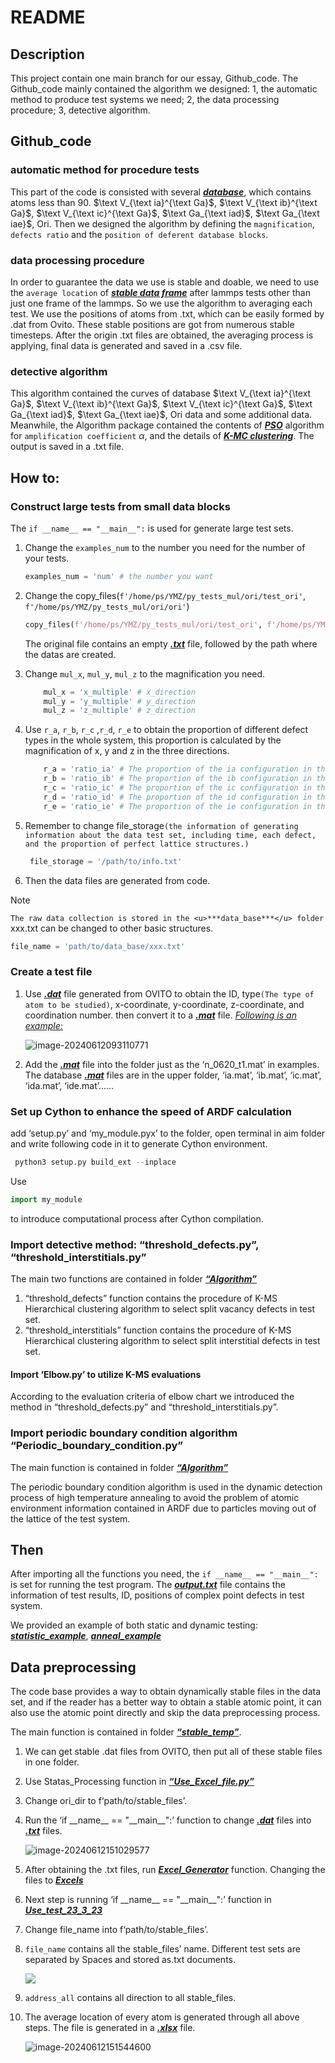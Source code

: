 # README

## Description

This project contain one main branch for our essay, Github_code. The Github_code mainly contained the algorithm we designed: 1, the automatic method to produce test systems we need; 2, the data processing procedure; 3, detective algorithm. 

## Github_code

### automatic method for procedure tests

This part of the code is consisted with several ***<u>database</u>***, which contains atoms less than 90. $\text V_{\text ia}^{\text Ga}$, $\text V_{\text ib}^{\text Ga}$, $\text V_{\text ic}^{\text Ga}$, $\text Ga_{\text iad}$, $\text Ga_{\text iae}$, Ori. Then we designed the algorithm by defining the `magnification`, `defects ratio` and the `position of deferent database blocks`.

### data processing procedure

In order to guarantee the data we use is stable and doable, we need to use the `average location` of ***<u>stable data frame</u>*** after lammps tests other than just one frame of the lammps. So we use the algorithm to averaging each test. We use the positions of atoms from .txt, which can be easily formed by .dat from Ovito. These stable positions are got from numerous stable timesteps. After the origin .txt files are obtained, the averaging process is applying, final data is generated and saved in a .csv file.

### detective algorithm

This algorithm contained the curves of database $\text V_{\text ia}^{\text Ga}$, $\text V_{\text ib}^{\text Ga}$, $\text V_{\text ic}^{\text Ga}$, $\text Ga_{\text iad}$, $\text Ga_{\text iae}$, Ori data and some additional data. Meanwhile, the Algorithm package contained the contents of ***<u>PSO</u>*** algorithm for `amplification coefficient` $\alpha$, and the details of ***<u>K-MC  clustering</u>***. The output is saved in a .txt file.

## How to:

### Construct large tests from small data blocks

The `if __name__ == "__main__":` is used for generate large test sets.

1. Change the `examples_num` to the number you need for the number of your tests.

   ```python
   examples_num = 'num' # the number you want
   ```

2. Change the copy_files(`f'/home/ps/YMZ/py_tests_mul/ori/test_ori'`, `f'/home/ps/YMZ/py_tests_mul/ori/ori'`)

   ```python
   copy_files(f'/home/ps/YMZ/py_tests_mul/ori/test_ori', f'/home/ps/YMZ/py_tests_mul/ori/ori')
   ```

   The original file contains an empty <u>***.txt***</u> file, followed by the path where the datas are created.

3. Change `mul_x`, `mul_y`, `mul_z` to the  magnification you need.

   ```python
       mul_x = 'x_multiple' # x_direction 
       mul_y = 'y_multiple' # y_direction 
       mul_z = 'z_multiple' # z_direction
   ```

   

4. Use `r_a`, `r_b`, `r_c` ,`r_d`, `r_e` to obtain the proportion of different defect types in the whole system, this proportion is calculated by the magnification of x, y and z in the three directions.

   ```python
       r_a = 'ratio_ia' # The proportion of the ia configuration in the magnification
       r_b = 'ratio_ib' # The proportion of the ib configuration in the magnification
       r_c = 'ratio_ic' # The proportion of the ic configuration in the magnification
       r_d = 'ratio_id' # The proportion of the id configuration in the magnification
       r_e = 'ratio_ie' # The proportion of the ie configuration in the magnification
   ```

5. Remember to change file_storage`(the information of generating information about the data test set, including time, each defect, and the proportion of perfect lattice structures.)`

   ```python
    file_storage = '/path/to/info.txt'
   ```

6. Then the data files are generated from code.

> [!NOTE]
>
> `The raw data collection is stored in the <u>***data_base***</u> folder` xxx.txt can be changed to other basic structures.
>
> ```python
> file_name = 'path/to/data_base/xxx.txt'
> ```

### Create a test file

1. Use ***<u>.dat</u>*** file generated from OVITO to obtain the ID, type`(The type of atom to be studied)`, x-coordinate, y-coordinate, z-coordinate, and coordination number. then convert it to a ***<u>.mat</u>*** file. *<u>Following is an example:</u>*

   ![image-20240612093110771](https://s2.loli.net/2024/06/12/JqnYKzc5eAHpy6r.png)

2. Add the ***<u>.mat</u>*** file into the folder just as the ‘n_0620_t1.mat’ in examples. The database <u>***.mat***</u> files are in the upper folder, ‘ia.mat’, ‘ib.mat’, ‘ic.mat’, ‘ida.mat’, ‘ide.mat’……

### Set up Cython  to enhance the speed of ARDF calculation

add ‘setup.py’ and ‘my_module.pyx’ to the folder, open terminal in aim folder and write following code in it to generate Cython environment.

```python
 python3 setup.py build_ext --inplace
```

Use 

```python
import my_module
```

to introduce computational process after Cython compilation.

### Import detective method: “threshold_defects.py”, “threshold_interstitials.py”

The main two functions are contained in folder <u>***“Algorithm”***</u>

1. “threshold_defects” function contains the procedure of K-MS Hierarchical clustering algorithm to select split vacancy defects in test set.
2. “threshold_interstitials” function contains the procedure of K-MS Hierarchical clustering algorithm to select split interstitial defects in test set.

#### Import ‘Elbow.py’ to utilize K-MS evaluations

According to the evaluation criteria of elbow chart we introduced the method in “threshold_defects.py” and “threshold_interstitials.py”.

### Import periodic boundary condition algorithm “Periodic_boundary_condition.py”

The main function is contained in folder <u>***“Algorithm”***</u>

The periodic boundary condition algorithm is used in the dynamic detection process of high temperature annealing to avoid the problem of atomic environment information contained in ARDF due to particles moving out of the lattice of the test system.

## Then

After importing all the functions you need, the `if __name__ == "__main__":` is set for running the test program. The <u>***output.txt***</u> file contains the information of test results, ID, positions of complex point defects in test system.

We provided an example of both static and dynamic testing: <u>***statistic_example***</u>, <u>***anneal_example***</u>

## Data preprocessing

The code base provides a way to obtain dynamically stable files in the data set, and if the reader has a better way to obtain a stable atomic point, it can also use the atomic point directly and skip the data preprocessing process.

The main function is contained in folder <u>***“stable_temp”***</u>.

1. We can get stable .dat files from OVITO, then put all of these stable files in one folder.

2. Use Statas_Processing function in <u>***“Use_Excel_file.py”***</u>

3. Change ori_dir to f‘path/to/stable_files’.

4. Run the ‘if \_\_name__ == "\_\_main__":’ function to change <u>***.dat***</u> files into <u>***.txt***</u> files.

   ![image-20240612151029577](https://s2.loli.net/2024/06/12/YaCVhOyRwPFE3Wi.png)

5. After obtaining the .txt files, run <u>***Excel_Generator***</u> function. Changing the files to <u>***Excels***</u>

6. Next step is running ‘if \_\_name__ == "\_\_main__":’ function in <u>***Use_test_23_3_23***</u>

7. Change file_name into  f‘path/to/stable_files’.

8. `file_name` contains all the stable_files’ name. Different test sets are separated by Spaces and stored as.txt documents.

   ![](https://s2.loli.net/2024/06/12/YWMUlswCbOoLk9u.png)

9. `address_all` contains all direction to all stable_files.

10. The average location of every atom is generated through all above  steps. The file is generated in a <u>***.xlsx***</u> file.

    ![image-20240612151544600](https://s2.loli.net/2024/06/12/pPLYJXtiMwmcoTz.png)



